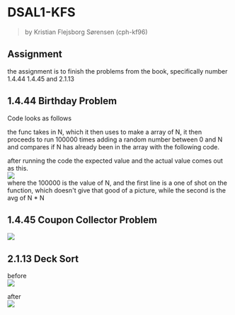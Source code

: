 # DSAL1-KFS
> by Kristian Flejsborg Sørensen (cph-kf96)

## Assignment
the assignment is to finish the problems from the book, specifically number 1.4.44 1.4.45 and 2.1.13

## 1.4.44 Birthday Problem
Code looks as follows   

the func takes in N, which it then uses to make a array of N, it then proceeds to run 100000 times adding a random number between 0 and N and compares if N has already been in the array with the following code.   

after running the code the expected value and the actual value comes out as this.   
![](https://i.gyazo.com/bb4ec2f21197d88ce68441c8d6a22f54.png)   
where the 100000 is the value of N, and the first line is a one of shot on the function, which doesn't give that good of a picture, while the second is the avg of N * N   

## 1.4.45 Coupon Collector Problem

![](https://i.gyazo.com/90b8c61dea65aa50c07fe010e94ea968.png)   

## 2.1.13 Deck Sort

before   
![](https://i.gyazo.com/24098a9de81a849aec45a3a1c8dcab8c.png)   

after   
![](https://i.gyazo.com/7d6b898de781bfd661ed2f952a1bd109.png)
